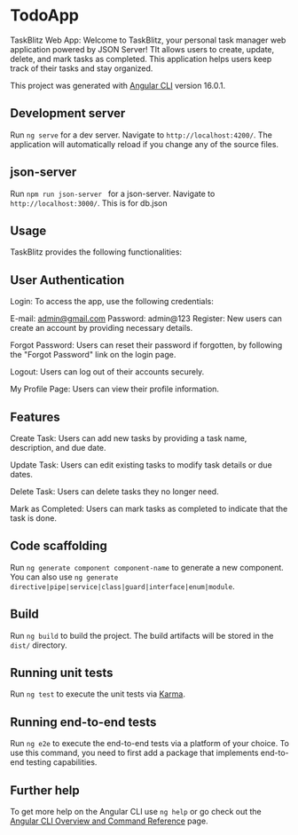 # TodoApp

TaskBlitz Web App:
Welcome to TaskBlitz, your personal task manager web application powered by JSON Server! TIt allows users to create, update, delete, and mark tasks as completed. This application helps users keep track of their tasks and stay organized.

This project was generated with [Angular CLI](https://github.com/angular/angular-cli) version 16.0.1.

## Development server

Run `ng serve` for a dev server. Navigate to `http://localhost:4200/`. The application will automatically reload if you change any of the source files.

## json-server

Run `npm run json-server ` for a json-server. Navigate to `http://localhost:3000/`. This is for db.json

## Usage

TaskBlitz provides the following functionalities:

## User Authentication

Login: To access the app, use the following credentials:

E-mail: admin@gmail.com
Password: admin@123
Register: New users can create an account by providing necessary details.

Forgot Password: Users can reset their password if forgotten, by following the "Forgot Password" link on the login page.

Logout: Users can log out of their accounts securely.

My Profile Page: Users can view their profile information.

## Features

Create Task: Users can add new tasks by providing a task name, description, and due date.

Update Task: Users can edit existing tasks to modify task details or due dates.

Delete Task: Users can delete tasks they no longer need.

Mark as Completed: Users can mark tasks as completed to indicate that the task is done.

## Code scaffolding

Run `ng generate component component-name` to generate a new component. You can also use `ng generate directive|pipe|service|class|guard|interface|enum|module`.

## Build

Run `ng build` to build the project. The build artifacts will be stored in the `dist/` directory.

## Running unit tests

Run `ng test` to execute the unit tests via [Karma](https://karma-runner.github.io).

## Running end-to-end tests

Run `ng e2e` to execute the end-to-end tests via a platform of your choice. To use this command, you need to first add a package that implements end-to-end testing capabilities.

## Further help

To get more help on the Angular CLI use `ng help` or go check out the [Angular CLI Overview and Command Reference](https://angular.io/cli) page.
